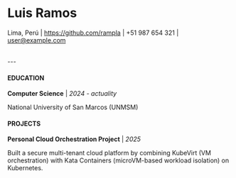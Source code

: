# Luis Ramos
Lima, Perú   |   https://github.com/rampla   |   +51 987 654 321   |   user@example.com

<br>
---
<br>

#### EDUCATION
**Computer Science** | *2024 - actuality*

National University of San Marcos (UNMSM)
<br>
#### PROJECTS
**Personal Cloud Orchestration Project** | *2025*

Built a secure multi-tenant cloud platform by combining KubeVirt (VM orchestration) with Kata Containers (microVM-based workload isolation) on Kubernetes.
